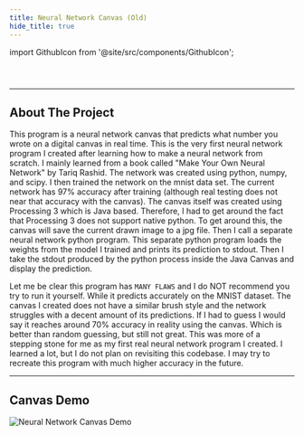```yaml
---
title: Neural Network Canvas (Old)
hide_title: true
---
```


import GithubIcon from '@site/src/components/GithubIcon';

<header>
    <GithubIcon title="Neural Network Canvas (Old)" link="https://github.com/Logon27/Neural-Network-Canvas"/>
</header>

---

## About The Project

This program is a neural network canvas that predicts what number you wrote on a digital canvas in real time. This is the very first neural network program I created after learning how to make a neural network from scratch. I mainly learned from a book called "Make Your Own Neural Network" by Tariq Rashid. The network was created using python, numpy, and scipy. I then trained the network on the mnist data set. The current network has 97% accuracy after training (although real testing does not near that accuracy with the canvas). The canvas itself was created using Processing 3 which is Java based. Therefore, I had to get around the fact that Processing 3 does not support native python. To get around this, the canvas will save the current drawn image to a jpg file. Then I call a separate neural network python program. This separate python program loads the weights from the model I trained and prints its prediction to stdout. Then I take the stdout produced by the python process inside the Java Canvas and display the prediction.

Let me be clear this program has `MANY FLAWS` and I do NOT recommend you try to run it yourself. While it predicts accurately on the MNIST dataset. The canvas I created does not have a similar brush style and the network struggles with a decent amount of its predictions. If I had to guess I would say it reaches around 70% accuracy in reality using the canvas. Which is better than random guessing, but still not great. This was more of a stepping stone for me as my first real neural network program I created. I learned a lot, but I do not plan on revisiting this codebase. I may try to recreate this program with much higher accuracy in the future.

---

## Canvas Demo

![Neural Network Canvas Demo](https://i.imgur.com/R1RyVl4.gif)
